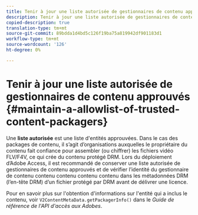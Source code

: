 ```yaml
---
title: Tenir à jour une liste autorisée de gestionnaires de contenu approuvés
description: Tenir à jour une liste autorisée de gestionnaires de contenu approuvés
copied-description: true
translation-type: tm+mt
source-git-commit: 89bdda1d4bd5c126f19ba75a819942df901183d1
workflow-type: tm+mt
source-wordcount: '126'
ht-degree: 0%

---
```



# Tenir à jour une liste autorisée de gestionnaires de contenu approuvés {#maintain-a-allowlist-of-trusted-content-packagers}

Une **liste autorisée** est une liste d&#39;entités approuvées. Dans le cas des packages de contenu, il s’agit d’organisations auxquelles le propriétaire du contenu fait confiance pour assembler (ou chiffrer) les fichiers vidéo FLV/F4V, ce qui crée du contenu protégé DRM. Lors du déploiement d’Adobe Access, il est recommandé de conserver une liste autorisée de gestionnaires de contenu approuvés et de vérifier l’identité du gestionnaire de contenu contenu contenu contenu contenu dans les métadonnées DRM (l’en-tête DRM) d’un fichier protégé par DRM avant de délivrer une licence.

Pour en savoir plus sur l&#39;obtention d&#39;informations sur l&#39;entité qui a inclus le contenu, voir `V2ContentMetaData.getPackagerInfo()` dans le *Guide de référence de l&#39;API d&#39;accès aux Adobes*.
